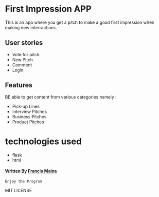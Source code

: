 # First Impression APP
This is an app where you get a pitch to make a good first impression when making new interractions.

## User stories
- Vote for pitch
- New Pitch
- Comment
- Login

## Features
BE able to get content from various categories namely :
- Pick-up Lines
- Interview Pitches
- Business Pitches
- Product Pitches

# technologies used
- flask
- html

#### Written By [Francis Maina](https://github.com/Mainafrancis)

``` Enjoy the Program ```

 MIT LICENSE 

 
